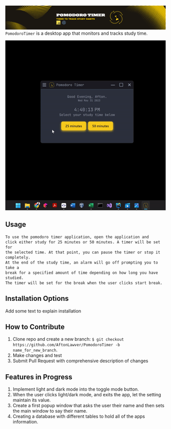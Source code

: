 ![Image not found!](assets/images/banner.png)
`PomodoroTimer` is a desktop app that monitors and tracks study time.

![](assets/videos/pomodoro_timer_video.gif)

**Usage**
---

```
To use the pomodoro timer application, open the application and
click either study for 25 minutes or 50 minutes. A timer will be set for 
the selected time. At that point, you can pause the timer or stop it completely.
At the end of the study time, an alarm will go off prompting you to take a 
break for a specified amount of time depending on how long you have studied.
The timer will be set for the break when the user clicks start break.
```

**Installation Options**
---

Add some text to explain installation

**How to Contribute**
---

1. Clone repo and create a new branch: `$ git checkout https://github.com/AftonLawver/PomodoroTimer -b name_for_new_branch`.
2. Make changes and test
3. Submit Pull Request with comprehensive description of changes

**Features in Progress**
---

1. Implement light and dark mode into the toggle mode button.
2. When the user clicks light/dark mode, and exits the app, let the setting maintain its value. 
2. Create a first popup window that asks the user their name and then sets the main window to say their name.
3. Creating a database with different tables to hold all of the apps information.